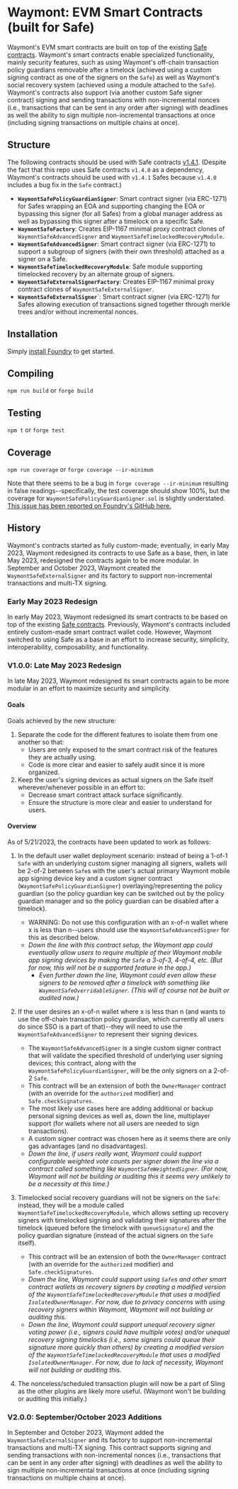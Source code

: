 # Waymont: EVM Smart Contracts (built for Safe)

Waymont's EVM smart contracts are built on top of the existing [Safe contracts](https://github.com/safe-global/safe-contracts). Waymont's smart contracts enable specialized functionality, mainly security features, such as using Waymont's off-chain transaction policy guardians removable after a timelock (achieved using a custom signing contract as one of the signers on the `Safe`) as well as Waymont's social recovery system (achieved using a module attached to the `Safe`). Waymont's contracts also support (via another custom Safe signer contract) signing and sending transactions with non-incremental nonces (i.e., transactions that can be sent in any order after signing) with deadlines as well the ability to sign multiple non-incremental transactions at once (including signing transactions on multiple chains at once).

## Structure

The following contracts should be used with Safe contracts [v1.4.1](https://github.com/safe-global/safe-contracts/tree/v1.4.1). (Despite the fact that this repo uses Safe contracts `v1.4.0` as a dependency, Waymont's contracts should be used with `v1.4.1` Safes because `v1.4.0` includes a bug fix in the `Safe` contract.)

- **`WaymontSafePolicyGuardianSigner`**: Smart contract signer (via ERC-1271) for Safes wrapping an EOA and supporting changing the EOA or bypassing this signer (for all Safes) from a global manager address as well as bypassing this signer after a timelock on a specific Safe.
- **`WaymontSafeFactory`**: Creates EIP-1167 minimal proxy contract clones of `WaymontSafeAdvancedSigner` and `WaymontSafeTimelockedRecoveryModule`.
- **`WaymontSafeAdvancedSigner`**: Smart contract signer (via ERC-1271) to support a subgroup of signers (with their own threshold) attached as a signer on a Safe.
- **`WaymontSafeTimelockedRecoveryModule`**: Safe module supporting timelocked recovery by an alternate group of signers.
- **`WaymontSafeExternalSignerFactory`**: Creates EIP-1167 minimal proxy contract clones of `WaymontSafeExternalSigner`.
- **`WaymontSafeExternalSigner`**`: Smart contract signer (via ERC-1271) for Safes allowing execution of transactions signed together through merkle trees and/or without incremental nonces.

## Installation

Simply [install Foundry](https://book.getfoundry.sh/getting-started/installation) to get started.

## Compiling

`npm run build` or `forge build`

## Testing

`npm t` or `forge test`

## Coverage

`npm run coverage` or `forge coverage --ir-minimum`

Note that there seems to be a bug in `forge coverage --ir-minimum` resulting in false readings--specifically, the test coverage should show 100%, but the coverage for `WaymontSafePolicyGuardianSigner.sol` is slightly understated. [This issue has been reported on Foundry's GitHub here.](https://github.com/foundry-rs/foundry/issues/6156)

## History

Waymont's contracts started as fully custom-made; eventually, in early May 2023, Waymont redesigned its contracts to use Safe as a base, then, in late May 2023, redesigned the contracts again to be more modular. In September and October 2023, Waymont created the `WaymontSafeExternalSigner` and its factory to support non-incremental transactions and multi-TX signing.

### Early May 2023 Redesign

In early May 2023, Waymont redesigned its smart contracts to be based on top of the existing [Safe contracts](https://github.com/safe-global/safe-contracts). Previously, Waymont's contracts included entirely custom-made smart contract wallet code. However, Waymont switched to using Safe as a base in an effort to increase security, simplicity, interoperability, composability, and functionality.

### V1.0.0: Late May 2023 Redesign

In late May 2023, Waymont redesigned its smart contracts again to be more modular in an effort to maximize security and simplicity.

#### Goals

Goals achieved by the new structure:

1. Separate the code for the different features to isolate them from one another so that:
    - Users are only exposed to the smart contract risk of the features they are actually using.
    - Code is more clear and easier to safely audit since it is more organized.
2. Keep the user's signing devices as actual signers on the Safe itself wherever/whenever possible in an effort to:
    - Decrease smart contract attack surface significantly.
    - Ensure the structure is more clear and easier to understand for users.

#### Overview

As of 5/21/2023, the contracts have been updated to work as follows:

1. In the default user wallet deployment scenario: instead of being a 1-of-1 `Safe` with an underlying custom signer managing all signers, wallets will be 2-of-2 between `Safe`s with the user's actual primary Waymont mobile app signing device key and a custom signer contract (`WaymontSafePolicyGuardianSigner`) overlaying/representing the policy guardian (so the policy guardian key can be switched out by the policy guardian manager and so the policy guardian can be disabled after a timelock).
    - WARNING: Do not use this configuration with an x-of-n wallet where x is less than n--users should use the `WaymontSafeAdvancedSigner` for this as described below.
    - *Down the line with this contract setup, the Waymont app could eventually allow users to require multiple of their Waymont mobile app signing devices by making the `Safe` a 3-of-3, 4-of-4, etc. (But for now, this will not be a supported feature in the app.)*
        - *Even further down the line, Waymont could even allow these signers to be removed after a timelock with something like `WaymontSafeOverridableSigner`. (This will of course not be built or audited now.)*

2. If the user desires an x-of-n wallet where x is less than n (and wants to use the off-chain transaction policy guardian, which currently all users do since SSO is a part of that)--they will need to use the `WaymontSafeAdvancedSigner` to represent their signing devices.
    - The `WaymontSafeAdvancedSigner` is a single custom signer contract that will validate the specified threshold of underlying user signing devices; this contract, along with the `WaymontSafePolicyGuardianSigner`, will be the only signers on a 2-of-2 `Safe`.
    - This contract will be an extension of both the `OwnerManager` contract (with an override for the `authorized` modifier) and `Safe.checkSignatures`.
    - The most likely use cases here are adding additional or backup personal signing devices as well as, down the line, multiplayer support (for wallets where not all users are needed to sign transactions).
    - A custom signer contract was chosen here as it seems there are only gas advantages (and no disadvantages).
    - *Down the line, if users really want, Waymont could support configurable weighted vote counts per signer down the line via a contract called something like `WaymontSafeWeightedSigner`. (For now, Waymont will not be building or auditing this it seems very unlikely to be a necessity at this time.)*

3. Timelocked social recovery guardians will not be signers on the `Safe`: instead, they will be a module called `WaymontSafeTimelockedRecoveryModule`, which allows setting up recovery signers with timelocked signing and validating their signatures after the timelock (queued before the timelock with `queueSignature`) and the policy guardian signature (instead of the actual signers on the `Safe` itself).
    - This contract will be an extension of both the `OwnerManager` contract (with an override for the `authorized` modifier) and `Safe.checkSignatures`.
    - *Down the line, Waymont could support using `Safe`s and other smart contract wallets as recovery signers by creating a modified version of the `WaymontSafeTimelockedRecoveryModule` that uses a modified `IsolatedOwnerManager`. For now, due to privacy concerns with using recovery signers within Waymont, Waymont will not building or auditing this.*
    - *Down the line, Waymont could support unequal recovery signer voting power (i.e., signers could have multiple votes) and/or unequal recovery signing timelocks (i.e., some signers could queue their signature more quickly than others) by creating a modified version of the `WaymontSafeTimelockedRecoveryModule` that uses a modified `IsolatedOwnerManager`. For now, due to lack of necessity, Waymont will not building or auditing this.*

4. The nonceless/scheduled transaction plugin will now be a part of Sling as the other plugins are likely more useful. (Waymont won't be building or auditing this initially.)

### V2.0.0: September/October 2023 Additions

In September and October 2023, Waymont added the `WaymontSafeExternalSigner` and its factory to support non-incremental transactions and multi-TX signing. This contract supports signing and sending transactions with non-incremental nonces (i.e., transactions that can be sent in any order after signing) with deadlines as well the ability to sign multiple non-incremental transactions at once (including signing transactions on multiple chains at once).
